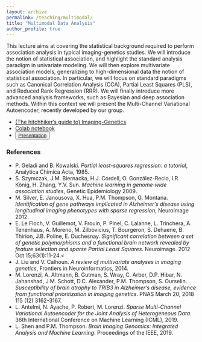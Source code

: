 ```yaml
---
layout: archive
permalink: /teaching/multimodal/
title: "Multimodal Data Analysis"
author_profile: true
---
```


 This lecture aims at covering the statistical background required to perform association analysis in typical imaging-genetics studies. 
 We will introduce the notion of statistical association, and highlight the standard analysis paradigm in univariate modeling. 
 We will then explore multivariate association models, generalizing to high-dimensional data the notion of statistical association. 
 In particular, we will focus on standard paradigms such as Canonical Correlation Analysis (CCA), Partial Least Squares (PLS), and Reduced Rank Regression (RRR). 
 We will finally introduce more advanced analysis frameworks, such as Bayesian and deep association methods. 
 Within this context we will present the Multi-Channel Variational Autoencoder, recently developed by our group.


- <a href="https://marcolorenzi.github.io//material/winter_school/Imaging_Genetics_Book_Chapter.pdf"> (The hitchhiker‘s guide to) Imaging-Genetics </a></button>           
- <a href="https://marcolorenzi.github.io//material/winter_school/Lorenzi_latent_variable_models.ipynb"> Colab notebook </a></button>    
- <button type="button" class="btn btn-outline-info"><a href="./material/winter_school/Imaging-Genetics-winter_school_Verona_2019_compressed.pdf"> Presentation </a></button> 
        

### References
      
- P. Geladi and B. Kowalski.<i> Partial least-squares regression: a tutorial</i>, Analytica Chimica Acta, 1985. 
- S. Szymczak, J.M. Biernacka, H.J. Cordell, O. González-Recio, I.R. König, H. Zhang, Y.V. Sun. <i>Machine learning in genome‐wide association studies</i>, Genetic Epidemiology 2009.
- M. Silver, E. Janousova, X. Hua, P.M. Thompson, G. Montana. <i>Identification of gene pathways implicated in Alzheimer's disease using longitudinal imaging phenotypes with sparse regression</i>, NeuroImage 2012.
- E. Le Floch, V. Guillemot, V. Frouin, P. Pinel, C. Lalanne, L. Trinchera, A. Tenenhaus, A. Moreno, M. Zilbovicius, T. Bourgeron, S. Dehaene, B. Thirion, J.B. Poline, E. Duchesnay. <i>Significant correlation between a set of genetic polymorphisms and a functional brain network revealed by feature selection and sparse Partial Least Squares</i>. Neuroimage. 2012 Oct 15;63(1):11-24.<
- J. Liu and V. Calhoun. <i>A review of multivariate analyses in imaging genetics</i>, Frontiers in Neuroinformatics, 2014.
- M. Lorenzi, A. Altmann, B. Gutman, S. Wray, C. Arber, D.P. Hibar, N. Jahanshad, J.M. Schott, D.C. Alexander, P.M. Thompson, S. Ourselin. <i>Susceptibility of brain atrophy to TRIB3 in Alzheimer’s disease, evidence from functional prioritization in imaging genetics</i>. PNAS March 20, 2018 115 (12) 3162-3167.
- L. Antelmi, N. Ayache, P. Robert, M. Lorenzi. <i>Sparse Multi-Channel Variational Autoencoder for the Joint Analysis of Heterogeneous Data</i>. 36th International Conference on Machine Learning (ICML), 2019.
- L. Shen and P.M. Thompson. <i>Brain Imaging Genomics: Integrated Analysis and Machine Learning</i>. Proceedings of the IEEE, 2019. 
